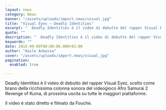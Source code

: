 ```yaml
---
layout: news
category: News
banner: "/assets/uploads/import.news/visual.jpg"
title: "Visual Eyes – Deadly Identities"
excerpt: "  Deadly Identities è il video di debutto del rapper Visual Eyez, scelto come brano della ricchissima colonna sonora del videogioco Afro Samurai 2 Revenge of Kuma, di prossima uscita su tutte le maggiori piattaforme. Il video è stato diretto e filmato da Fouche"
quote: ""
description: "  Deadly Identities è il video di debutto del rapper Visual Eyez, scelto come brano della ricchissima colonna sonora del videogioco Afro Samurai 2 Revenge of Kuma, di prossima uscita su tutte le maggiori piattaforme. Il video è stato diretto e filmato da Fouche"
keywords: ""
date: 2015-09-09T00:00:00.000+01:00
author: "Haile Anbessa"
cover: "/assets/uploads/import.news/visual.jpg"
pagination:
  enabled: true

---
```


[](https://hotmc.com/wp-content/uploads/2015/09/visual.jpg)

Deadly Identities è il video di debutto del rapper Visual Eyez, scelto come brano della ricchissima colonna sonora del videogioco Afro Samurai 2 Revenge of Kuma, di prossima uscita su tutte le maggiori piattaforme.

Il video è stato diretto e filmato da Fouche.